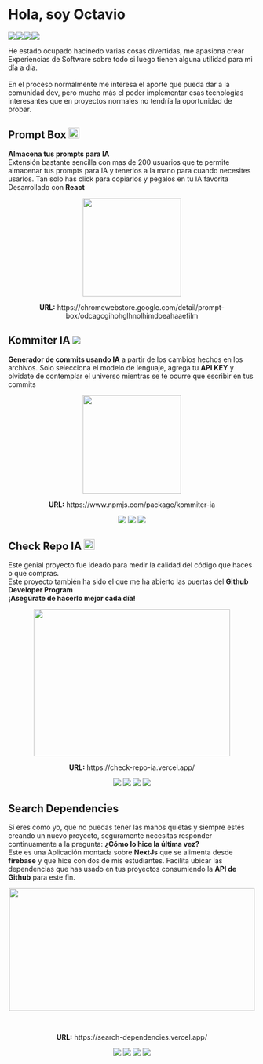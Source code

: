 # Hola, soy Octavio
<div style="display:flex; flex-direction:row">
  <a href="https://zenx5.pro"><img src="https://img.shields.io/badge/Status-Always Up-lightgreen?style=plastic"/></a>
  <a href="https://www.linkedin.com/in/zenx5/"><img src="https://img.shields.io/badge/LinkedIn-Perfil-blue?style=plastic&logo=linkedin"/></a>
  <a href="mailto:omartinez1618@gmail.com"><img src="https://img.shields.io/badge/Mail-omartinez1618@gmail.com-red?style=plastic&logo=gmail"/></a>
  <a href="https://api.whatsapp.com/send/?phone=58460644067&text&app_absent=0"><img src="https://img.shields.io/badge/Whatasapp-+584125292507-lightgreen?style=plastic&logo=whatsapp"/></a>
</div>

He estado ocupado hacinedo varias cosas divertidas, me apasiona crear Experiencias de Software sobre todo si luego tienen alguna utilidad para mi día a día.<br/><br/>
En el proceso normalmente me interesa el aporte que pueda dar a la comunidad dev, pero mucho más el poder implementar esas tecnologías interesantes que en proyectos normales no tendría la oportunidad de probar.


## Prompt Box <img src="https://lh3.googleusercontent.com/Y5s2DfwQEpKxDz6xTOOLxNOJphDgtnGuGkl7sv7mztskHZefxREOfTOQimS9qdp8Ftkr4jT3MUX62spSQhnb6CiD=s60" width="22" height="22"  />
<div>
<b>Almacena tus prompts para IA</b><br />
Extensión bastante sencilla con mas de 200 usuarios que te permite almacenar tus prompts para IA y tenerlos a la mano para cuando necesites usarlos. Tan solo has click para copiarlos y pegalos en tu IA favorita<br/>
Desarrollado con <b>React</b>
</div>

<p align="center">
<img src="https://lh3.googleusercontent.com/Y5s2DfwQEpKxDz6xTOOLxNOJphDgtnGuGkl7sv7mztskHZefxREOfTOQimS9qdp8Ftkr4jT3MUX62spSQhnb6CiD=s60" width="200" height="200"  style="display: block; margin: 0 auto"/>
</p>

<p align="center"><b>URL:</b> https://chromewebstore.google.com/detail/prompt-box/odcagcgihohglhnolhimdoeahaaefilm</p>

## Kommiter IA <img src="https://img.shields.io/badge/KommiterIA-red?style=plastic&logo=npm" />
<div><b>Generador de commits usando IA</b> a partir de los cambios hechos en los archivos. Solo selecciona el modelo de lenguaje, agrega tu <b>API KEY</b> y olvidate de contemplar el universo mientras se te ocurre que escribir en tus commits</div>

<p align="center">
<img src="https://github.com/user-attachments/assets/d15f0b10-a1ae-4759-a9b8-d6cef98bb217" width="200" height="200"  style="display: block; margin: 0 auto"/>
</p>

<p align="center"><b>URL:</b> https://www.npmjs.com/package/kommiter-ia </p>
<p align="center">
  <img src="https://img.shields.io/badge/NPM-red?style=plastic&logo=npm"/>
  <img src="https://img.shields.io/badge/Typescript-white?style=plastic&logo=typescript"/>
  <img src="https://img.shields.io/badge/Git-white?style=plastic&logo=git"/>
</p>

## Check Repo IA  <img src="https://check-repo-ia.vercel.app/check.svg" width="22" height="22"  />
Este genial proyecto fue ideado para medir la calidad del código que haces o que compras. <br/>
Este proyecto también ha sido el que me ha abierto las puertas del **Github Developer Program** <br/>
**¡Asegúrate de hacerlo mejor cada día!** <br/>
<p align="center">
<img src="https://github.com/user-attachments/assets/57e8c88c-1d0d-4f1a-a6ef-b6169adcea0d" width="400" height="300"/><br/>
</p>

<p align="center"> <b>URL:</b> https://check-repo-ia.vercel.app/ </p>
<p align="center">
  <img src="https://img.shields.io/badge/Typescript-white?style=plastic&logo=typescript"/>
  <img src="https://img.shields.io/badge/Github%20API-black?style=plastic&logo=github"/>
  <img src="https://img.shields.io/badge/HTML-white?style=plastic&logo=html5"/>
  <img src="https://img.shields.io/badge/Tailwindcss-white?style=plastic&logo=tailwindcss"/>
</p>

## Search Dependencies
Sí eres como yo, que no puedas tener las manos quietas y siempre estés creando un nuevo proyecto, seguramente necesitas responder continuamente a la pregunta: <b>¿Cómo lo hice la última vez?</b><br/>
Este es una Aplicación montada sobre **NextJs** que se alimenta desde **firebase** y que hice con dos de mis estudiantes. Facilita ubicar las dependencias que has usado en tus proyectos consumiendo la **API de Github** para este fin.<br/>
<p align="center">
<img src="https://github.com/user-attachments/assets/71e0d583-a3ab-474b-93ca-85bd269bb1d0" width="500" height="250"/>
</p><br/>

<p align="center"><b>URL:</b> https://search-dependencies.vercel.app/ </p>
<p align="center">
  <img src="https://img.shields.io/badge/Typescript-white?style=plastic&logo=typescript"/>
  <img src="https://img.shields.io/badge/Github%20API-black?style=plastic&logo=github"/>
  <img src="https://img.shields.io/badge/HTML-white?style=plastic&logo=html5"/>
  <img src="https://img.shields.io/badge/Tailwindcss-white?style=plastic&logo=tailwindcss"/>
</p>
